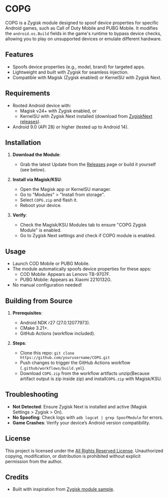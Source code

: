 # COPG

COPG is a Zygisk module designed to spoof device properties for specific Android games, such as Call of Duty Mobile and PUBG Mobile. It modifies the `android.os.Build` fields in the game's runtime to bypass device checks, allowing you to play on unsupported devices or emulate different hardware.

## Features
- Spoofs device properties (e.g., model, brand) for targeted apps.
- Lightweight and built with Zygisk for seamless injection.
- Compatible with Magisk (Zygisk enabled) or KernelSU with Zygisk Next.

## Requirements
- Rooted Android device with:
  - Magisk v24+ with Zygisk enabled, or
  - KernelSU with Zygisk Next installed (download from [ZygiskNext releases](https://github.com/Dr-TSNG/ZygiskNext)).
- Android 9.0 (API 28) or higher (tested up to Android 14).

## Installation
1. **Download the Module**:
   - Grab the latest Update from the [Releases](https://github.com/AlirezaParsi/COPG/releases) page or build it yourself (see below).

2. **Install via Magisk/KSU**:
   - Open the Magisk app or KernelSU manager.
   - Go to "Modules" > "Install from storage".
   - Select `COPG.zip` and flash it.
   - Reboot your device.

3. **Verify**:
   - Check the Magisk/KSU Modules tab to ensure "COPG Zygisk Module" is enabled.
   - Go to Zygisk Next settings and check if COPG module is enabled.

## Usage
- Launch COD Mobile or PUBG Mobile.
- The module automatically spoofs device properties for these apps:
  - COD Mobile: Appears as Lenovo TB-9707F.
  - PUBG Mobile: Appears as Xiaomi 2210132G.
- No manual configuration needed!

## Building from Source
1. **Prerequisites**:
   - Android NDK r27 (27.0.12077973).
   - CMake 3.21+.
   - GitHub Actions (workflow included).

2. **Steps**:
   - Clone this repo: `git clone https://github.com/yourusername/COPG.git`
   - Push changes to trigger the GitHub Actions workflow (`.github/workflows/build.yml`).
   - Download `COPG.zip` from the workflow artifacts unzip(Because artifact output is zip inside zip) and install`COPG.zip` with Magisk/KSU.

## Troubleshooting
- **Not Detected**: Ensure Zygisk Next is installed and active (Magisk Settings > Zygisk > On).
- **No Spoofing**: Check logs with `adb logcat | grep SpoofModule` for errors.
- **Game Crashes**: Verify your device’s Android version compatibility.

## License
This project is licensed under the [All Rights Reserved License](#license). Unauthorized copying, modification, or distribution is prohibited without explicit permission from the author.

## Credits
- Built with inspiration from [Zygisk module sample](https://github.com/topjohnwu/zygisk-module-sample).

